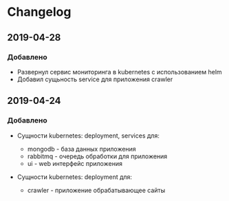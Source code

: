 # Changelog

## 2019-04-28

### Добавлено
- Развернул сервис мониторинга в kubernetes c использованием helm
- Добавил сущьность service для приложения crawler

## 2019-04-24

### Добавлено
- Сущности kubernetes: deployment, services для:
  - mongodb - база данных приложения
  - rabbitmq - очередь обработки для приложения
  - ui - web интерфейс приложения

- Сущности kubernetes: deployment для:
  - crawler - приложение обрабатывающее сайты

